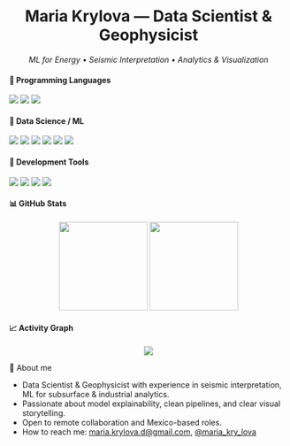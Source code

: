<!-- Profile Header -->
<h1 align="center">Maria Krylova — Data Scientist & Geophysicist</h1>
<p align="center">
  <em>ML for Energy • Seismic Interpretation • Analytics & Visualization</em>
</p>

#### 🔹 Programming Languages
<p align="left">
  <img src="https://img.shields.io/badge/Python-3776AB?logo=python&logoColor=white&style=for-the-badge"/>
  <img src="https://img.shields.io/badge/SQL-003B57?logo=postgresql&logoColor=white&style=for-the-badge"/>
  <img src="https://img.shields.io/badge/Matplotlib-11557c?logo=plotly&logoColor=white&style=for-the-badge"/>
</p>

#### 🔹 Data Science / ML
<p align="left">
  <img src="https://img.shields.io/badge/NumPy-013243?logo=numpy&logoColor=white&style=for-the-badge"/>
  <img src="https://img.shields.io/badge/pandas-150458?logo=pandas&logoColor=white&style=for-the-badge"/>
  <img src="https://img.shields.io/badge/scikit--learn-F7931E?logo=scikit-learn&logoColor=white&style=for-the-badge"/>
  <img src="https://img.shields.io/badge/TensorFlow-FF6F00?logo=tensorflow&logoColor=white&style=for-the-badge"/>
  <img src="https://img.shields.io/badge/Keras-D00000?logo=keras&logoColor=white&style=for-the-badge"/>
  <img src="https://img.shields.io/badge/PyTorch-EE4C2C?logo=pytorch&logoColor=white&style=for-the-badge"/>
</p>

#### 🔹 Development Tools
<p align="left">
  <img src="https://img.shields.io/badge/Jupyter-F37626?logo=jupyter&logoColor=white&style=for-the-badge"/>
  <img src="https://img.shields.io/badge/Git-F05032?logo=git&logoColor=white&style=for-the-badge"/>
  <img src="https://img.shields.io/badge/GitHub-181717?logo=github&logoColor=white&style=for-the-badge"/>
  <img src="https://img.shields.io/badge/Anaconda-44A833?logo=anaconda&logoColor=white&style=for-the-badge"/>
</p>

#### 📊 GitHub Stats
<p align="center">
  <img src="https://github-readme-stats.vercel.app/api?username=MariaKrylova-DS&show_icons=true&theme=tokyonight&rank_icon=github&include_all_commits=true&cache_seconds=86400" height="160"/>
  <img src="https://streak-stats.demolab.com?user=MariaKrylova-DS&theme=tokyonight&date_format=j%20M%5B%20Y%5D" height="160"/>
</p>

#### 📈 Activity Graph
<p align="center">
  <img src="https://github-readme-activity-graph.vercel.app/graph?username=MariaKrylova-DS&theme=tokyo-night&hide_border=true&area=true&custom_title=Contribution%20Graph" />
</p>



  <summary>🧩 About me</summary>

- Data Scientist & Geophysicist with experience in seismic interpretation, ML for subsurface & industrial analytics.  
- Passionate about model explainability, clean pipelines, and clear visual storytelling.
- Open to remote collaboration and Mexico-based roles.
- How to reach me: maria.krylova.d@gmail.com, [@maria_kry_lova](http://t-do.ru/maria_kry_lova "Telegram")
</details>

